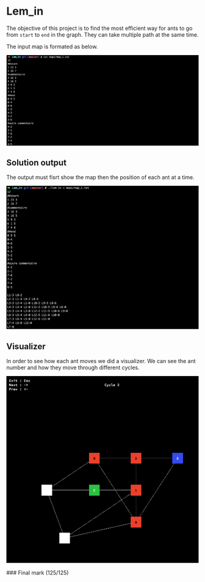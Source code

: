 # Lem_in

The objective of this project is to find the most efficient way for ants to go from `start` to `end` in the graph. They can take multiple path at the same time.

The input map is formated as below.

<img src="imgs/map.png" alt="drawing" width="800" />

## Solution output

The output must fisrt show the map then the position of each ant at a time.

<img src="imgs/result.png" alt="drawing" width="700" />


## Visualizer

In order to see how each ant moves we did a visualizer. We can see the ant number and how they move through different cycles.

<p align="center">
    <img src="imgs/visu.png" alt="drawing" width="600" />
<p/>
### Final mark (125/125)